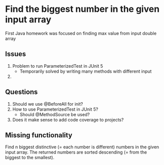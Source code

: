 # Find the biggest number in the given input array
First Java homework was focused on finding max value from input double array

## Issues
1. Problem to run ParameterizedTest in JUnit 5
	* Temporarily solved by writing many methods with different input
2. 

## Questions
1. Should we use @BeforeAll for init?
2. How to use ParameterizedTest in JUnit 5?
	* Should @MethodSource be used?
3. Does it make sense to add code coverage to projects?

## Missing functionality
Find n biggest distinctive (= each number is different) numbers in the given input array. The returned numbers are sorted descending (= from the biggest to the smallest).

